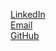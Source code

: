 [LinkedIn](https://www.linkedin.com/in/anudeex-shetty/)\
[Email](mailto:anudeexshetty97@gmail.com)\
[GitHub](https://github.com/anudeex)